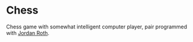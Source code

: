# Chess
Chess game with somewhat intelligent computer player, pair programmed with [Jordan Roth](https://github.com/jmtroth0/chess).
